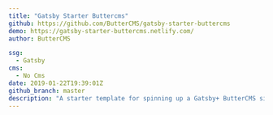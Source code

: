 ```yaml
---
title: "Gatsby Starter Buttercms"
github: https://github.com/ButterCMS/gatsby-starter-buttercms
demo: https://gatsby-starter-buttercms.netlify.com/
author: ButterCMS

ssg:
  - Gatsby
cms:
  - No Cms
date: 2019-01-22T19:39:01Z
github_branch: master
description: "A starter template for spinning up a Gatsby+ ButterCMS site"
---
```

